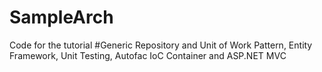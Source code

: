 # SampleArch
Code for the tutorial #Generic Repository and Unit of Work Pattern, Entity Framework, Unit Testing, Autofac IoC Container and ASP.NET MVC
